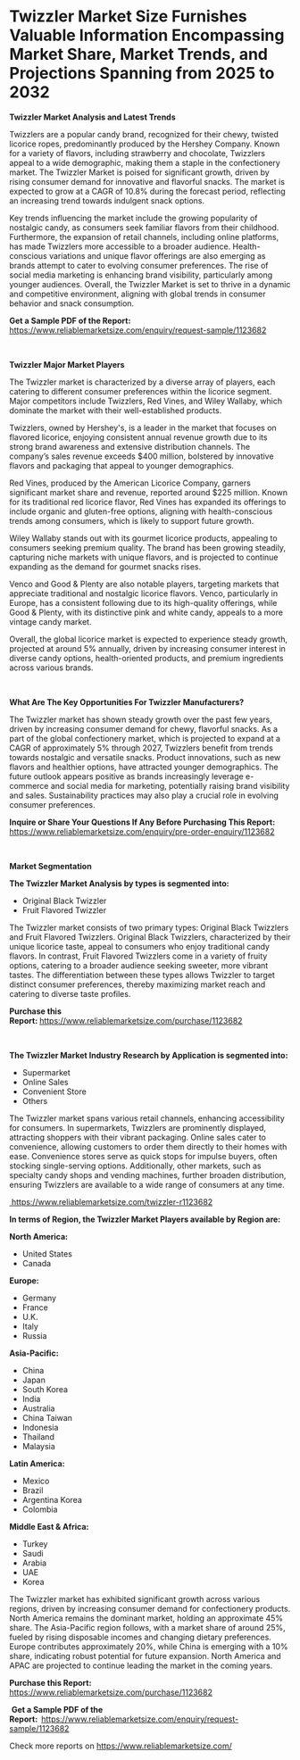 <p><h1>Twizzler Market Size Furnishes Valuable Information Encompassing Market Share, Market Trends, and Projections Spanning from 2025 to 2032</h1></p><p><strong>Twizzler Market Analysis and Latest Trends</strong></p>
<p><p>Twizzlers are a popular candy brand, recognized for their chewy, twisted licorice ropes, predominantly produced by the Hershey Company. Known for a variety of flavors, including strawberry and chocolate, Twizzlers appeal to a wide demographic, making them a staple in the confectionery market. The Twizzler Market is poised for significant growth, driven by rising consumer demand for innovative and flavorful snacks. The market is expected to grow at a CAGR of 10.8% during the forecast period, reflecting an increasing trend towards indulgent snack options.</p><p>Key trends influencing the market include the growing popularity of nostalgic candy, as consumers seek familiar flavors from their childhood. Furthermore, the expansion of retail channels, including online platforms, has made Twizzlers more accessible to a broader audience. Health-conscious variations and unique flavor offerings are also emerging as brands attempt to cater to evolving consumer preferences. The rise of social media marketing is enhancing brand visibility, particularly among younger audiences. Overall, the Twizzler Market is set to thrive in a dynamic and competitive environment, aligning with global trends in consumer behavior and snack consumption.</p></p>
<p><strong>Get a Sample PDF of the Report:&nbsp;</strong> <a href="https://www.reliablemarketsize.com/enquiry/request-sample/1123682?utm_campaign=1991&utm_medium=2&utm_source=Github&utm_content=ia&utm_term=14022025&utm_id=twizzler">https://www.reliablemarketsize.com/enquiry/request-sample/1123682</a></p>
<p>&nbsp;</p>
<p><strong>Twizzler Major Market Players</strong></p>
<p><p>The Twizzler market is characterized by a diverse array of players, each catering to different consumer preferences within the licorice segment. Major competitors include Twizzlers, Red Vines, and Wiley Wallaby, which dominate the market with their well-established products.</p><p>Twizzlers, owned by Hershey's, is a leader in the market that focuses on flavored licorice, enjoying consistent annual revenue growth due to its strong brand awareness and extensive distribution channels. The company’s sales revenue exceeds $400 million, bolstered by innovative flavors and packaging that appeal to younger demographics.</p><p>Red Vines, produced by the American Licorice Company, garners significant market share and revenue, reported around $225 million. Known for its traditional red licorice flavor, Red Vines has expanded its offerings to include organic and gluten-free options, aligning with health-conscious trends among consumers, which is likely to support future growth.</p><p>Wiley Wallaby stands out with its gourmet licorice products, appealing to consumers seeking premium quality. The brand has been growing steadily, capturing niche markets with unique flavors, and is projected to continue expanding as the demand for gourmet snacks rises.</p><p>Venco and Good & Plenty are also notable players, targeting markets that appreciate traditional and nostalgic licorice flavors. Venco, particularly in Europe, has a consistent following due to its high-quality offerings, while Good & Plenty, with its distinctive pink and white candy, appeals to a more vintage candy market.</p><p>Overall, the global licorice market is expected to experience steady growth, projected at around 5% annually, driven by increasing consumer interest in diverse candy options, health-oriented products, and premium ingredients across various brands.</p></p>
<p>&nbsp;</p>
<p><strong>What Are The Key Opportunities For Twizzler Manufacturers?</strong></p>
<p><p>The Twizzler market has shown steady growth over the past few years, driven by increasing consumer demand for chewy, flavorful snacks. As a part of the global confectionery market, which is projected to expand at a CAGR of approximately 5% through 2027, Twizzlers benefit from trends towards nostalgic and versatile snacks. Product innovations, such as new flavors and healthier options, have attracted younger demographics. The future outlook appears positive as brands increasingly leverage e-commerce and social media for marketing, potentially raising brand visibility and sales. Sustainability practices may also play a crucial role in evolving consumer preferences.</p></p>
<p><strong>Inquire or Share Your Questions If Any Before Purchasing This Report:</strong> <a href="https://www.reliablemarketsize.com/enquiry/pre-order-enquiry/1123682?utm_campaign=1991&utm_medium=2&utm_source=Github&utm_content=ia&utm_term=14022025&utm_id=twizzler">https://www.reliablemarketsize.com/enquiry/pre-order-enquiry/1123682</a></p>
<p>&nbsp;</p>
<p><strong>Market Segmentation</strong></p>
<p><strong>The Twizzler Market Analysis by types is segmented into:</strong></p>
<p><ul><li>Original Black Twizzler</li><li>Fruit Flavored Twizzler</li></ul></p>
<p><p>The Twizzler market consists of two primary types: Original Black Twizzlers and Fruit Flavored Twizzlers. Original Black Twizzlers, characterized by their unique licorice taste, appeal to consumers who enjoy traditional candy flavors. In contrast, Fruit Flavored Twizzlers come in a variety of fruity options, catering to a broader audience seeking sweeter, more vibrant tastes. The differentiation between these types allows Twizzler to target distinct consumer preferences, thereby maximizing market reach and catering to diverse taste profiles.</p></p>
<p><strong>Purchase this Report:&nbsp;</strong><a href="https://www.reliablemarketsize.com/purchase/1123682?utm_campaign=1991&utm_medium=2&utm_source=Github&utm_content=ia&utm_term=14022025&utm_id=twizzler">https://www.reliablemarketsize.com/purchase/1123682</a></p>
<p>&nbsp;</p>
<p><strong>The Twizzler Market Industry Research by Application is segmented into:</strong></p>
<p><ul><li>Supermarket</li><li>Online Sales</li><li>Convenient Store</li><li>Others</li></ul></p>
<p><p>The Twizzler market spans various retail channels, enhancing accessibility for consumers. In supermarkets, Twizzlers are prominently displayed, attracting shoppers with their vibrant packaging. Online sales cater to convenience, allowing customers to order them directly to their homes with ease. Convenience stores serve as quick stops for impulse buyers, often stocking single-serving options. Additionally, other markets, such as specialty candy shops and vending machines, further broaden distribution, ensuring Twizzlers are available to a wide range of consumers at any time.</p></p>
<p><a href="https://www.reliablemarketsize.com/twizzler-r1123682?utm_campaign=1991&utm_medium=2&utm_source=Github&utm_content=ia&utm_term=14022025&utm_id=twizzler">&nbsp;https://www.reliablemarketsize.com/twizzler-r1123682</a></p>
<p><strong>In terms of Region, the Twizzler Market Players available by Region are:</strong></p>
<p>
    <p> <strong> North America: </strong>
        <ul>
            <li>United States</li>
            <li>Canada</li>
        </ul>
        </p> 
    <p> <strong> Europe: </strong>
        <ul>
            <li>Germany</li>
            <li>France</li>
            <li>U.K.</li>
            <li>Italy</li>
            <li>Russia</li>
        </ul>
        </p> 
    <p> <strong> Asia-Pacific: </strong>
        <ul>
            <li>China</li>
            <li>Japan</li>
            <li>South Korea</li>
            <li>India</li>
            <li>Australia</li>
            <li>China Taiwan</li>
            <li>Indonesia</li>
            <li>Thailand</li>
            <li>Malaysia</li>
        </ul>
        </p> 
    <p> <strong> Latin America: </strong>
        <ul>
            <li>Mexico</li>
            <li>Brazil</li>
            <li>Argentina Korea</li>
            <li>Colombia</li>
        </ul>
        </p> 
    <p> <strong> Middle East & Africa: </strong>
        <ul>
            <li>Turkey</li>
            <li>Saudi</li>
            <li>Arabia</li>
            <li>UAE</li>
            <li>Korea</li>
        </ul>
    </p>
    </p>
<p><p>The Twizzler market has exhibited significant growth across various regions, driven by increasing consumer demand for confectionery products. North America remains the dominant market, holding an approximate 45% share. The Asia-Pacific region follows, with a market share of around 25%, fueled by rising disposable incomes and changing dietary preferences. Europe contributes approximately 20%, while China is emerging with a 10% share, indicating robust potential for future expansion. North America and APAC are projected to continue leading the market in the coming years.</p></p>
<p><strong>Purchase this Report: </strong><a href="https://www.reliablemarketsize.com/purchase/1123682?utm_campaign=1991&utm_medium=2&utm_source=Github&utm_content=ia&utm_term=14022025&utm_id=twizzler">https://www.reliablemarketsize.com/purchase/1123682</a></p>
<p>&nbsp;<strong>Get a Sample PDF of the Report:&nbsp;&nbsp;</strong><a href="https://www.reliablemarketsize.com/enquiry/request-sample/1123682?utm_campaign=1991&utm_medium=2&utm_source=Github&utm_content=ia&utm_term=14022025&utm_id=twizzler">https://www.reliablemarketsize.com/enquiry/request-sample/1123682</a></p>
<p><strong></strong></p>
<p>Check more reports on <a href="https://www.reliablemarketsize.com/?utm_campaign=1991&utm_medium=2&utm_source=Github&utm_content=ia&utm_term=14022025&utm_id=twizzler">https://www.reliablemarketsize.com/</a></p>
